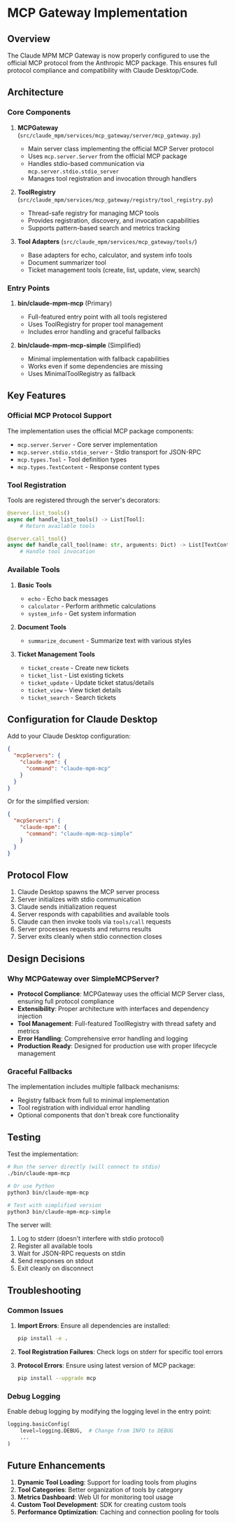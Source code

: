 # MCP Gateway Implementation

## Overview

The Claude MPM MCP Gateway is now properly configured to use the official MCP protocol from the Anthropic MCP package. This ensures full protocol compliance and compatibility with Claude Desktop/Code.

## Architecture

### Core Components

1. **MCPGateway** (`src/claude_mpm/services/mcp_gateway/server/mcp_gateway.py`)
   - Main server class implementing the official MCP Server protocol
   - Uses `mcp.server.Server` from the official MCP package
   - Handles stdio-based communication via `mcp.server.stdio.stdio_server`
   - Manages tool registration and invocation through handlers

2. **ToolRegistry** (`src/claude_mpm/services/mcp_gateway/registry/tool_registry.py`)
   - Thread-safe registry for managing MCP tools
   - Provides registration, discovery, and invocation capabilities
   - Supports pattern-based search and metrics tracking

3. **Tool Adapters** (`src/claude_mpm/services/mcp_gateway/tools/`)
   - Base adapters for echo, calculator, and system info tools
   - Document summarizer tool
   - Ticket management tools (create, list, update, view, search)

### Entry Points

1. **bin/claude-mpm-mcp** (Primary)
   - Full-featured entry point with all tools registered
   - Uses ToolRegistry for proper tool management
   - Includes error handling and graceful fallbacks

2. **bin/claude-mpm-mcp-simple** (Simplified)
   - Minimal implementation with fallback capabilities
   - Works even if some dependencies are missing
   - Uses MinimalToolRegistry as fallback

## Key Features

### Official MCP Protocol Support

The implementation uses the official MCP package components:
- `mcp.server.Server` - Core server implementation
- `mcp.server.stdio.stdio_server` - Stdio transport for JSON-RPC
- `mcp.types.Tool` - Tool definition types
- `mcp.types.TextContent` - Response content types

### Tool Registration

Tools are registered through the server's decorators:
```python
@server.list_tools()
async def handle_list_tools() -> List[Tool]:
    # Return available tools

@server.call_tool()
async def handle_call_tool(name: str, arguments: Dict) -> List[TextContent]:
    # Handle tool invocation
```

### Available Tools

1. **Basic Tools**
   - `echo` - Echo back messages
   - `calculator` - Perform arithmetic calculations
   - `system_info` - Get system information

2. **Document Tools**
   - `summarize_document` - Summarize text with various styles

3. **Ticket Management Tools**
   - `ticket_create` - Create new tickets
   - `ticket_list` - List existing tickets
   - `ticket_update` - Update ticket status/details
   - `ticket_view` - View ticket details
   - `ticket_search` - Search tickets

## Configuration for Claude Desktop

Add to your Claude Desktop configuration:

```json
{
  "mcpServers": {
    "claude-mpm": {
      "command": "claude-mpm-mcp"
    }
  }
}
```

Or for the simplified version:

```json
{
  "mcpServers": {
    "claude-mpm": {
      "command": "claude-mpm-mcp-simple"
    }
  }
}
```

## Protocol Flow

1. Claude Desktop spawns the MCP server process
2. Server initializes with stdio communication
3. Claude sends initialization request
4. Server responds with capabilities and available tools
5. Claude can then invoke tools via `tools/call` requests
6. Server processes requests and returns results
7. Server exits cleanly when stdio connection closes

## Design Decisions

### Why MCPGateway over SimpleMCPServer?

- **Protocol Compliance**: MCPGateway uses the official MCP Server class, ensuring full protocol compliance
- **Extensibility**: Proper architecture with interfaces and dependency injection
- **Tool Management**: Full-featured ToolRegistry with thread safety and metrics
- **Error Handling**: Comprehensive error handling and logging
- **Production Ready**: Designed for production use with proper lifecycle management

### Graceful Fallbacks

The implementation includes multiple fallback mechanisms:
- Registry fallback from full to minimal implementation
- Tool registration with individual error handling
- Optional components that don't break core functionality

## Testing

Test the implementation:

```bash
# Run the server directly (will connect to stdio)
./bin/claude-mpm-mcp

# Or use Python
python3 bin/claude-mpm-mcp

# Test with simplified version
python3 bin/claude-mpm-mcp-simple
```

The server will:
1. Log to stderr (doesn't interfere with stdio protocol)
2. Register all available tools
3. Wait for JSON-RPC requests on stdin
4. Send responses on stdout
5. Exit cleanly on disconnect

## Troubleshooting

### Common Issues

1. **Import Errors**: Ensure all dependencies are installed:
   ```bash
   pip install -e .
   ```

2. **Tool Registration Failures**: Check logs on stderr for specific tool errors

3. **Protocol Errors**: Ensure using latest version of MCP package:
   ```bash
   pip install --upgrade mcp
   ```

### Debug Logging

Enable debug logging by modifying the logging level in the entry point:
```python
logging.basicConfig(
    level=logging.DEBUG,  # Change from INFO to DEBUG
    ...
)
```

## Future Enhancements

1. **Dynamic Tool Loading**: Support for loading tools from plugins
2. **Tool Categories**: Better organization of tools by category
3. **Metrics Dashboard**: Web UI for monitoring tool usage
4. **Custom Tool Development**: SDK for creating custom tools
5. **Performance Optimization**: Caching and connection pooling for tools